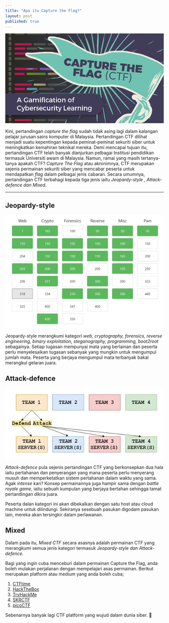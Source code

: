 ```yaml
---
title: "Apa itu Capture the Flag?"
layout: post
published: true
---
```


![ctfheader](/assets/pictures/ctfheader.png)

Kini, pertandingan _capture the flag_ sudah tidak asing lagi dalam kalangan pelajar jurusan sains komputer di Malaysia. Pertandingan CTF dilihat menjadi suatu kepentingan kepada peminat-peminat sekuriti siber untuk meningkatkan kemahiran teknikal mereka. Demi mencapai tujuan itu, pertandingan CTF telah banyak dianjurkan pelbagai Institusi pendidikan termasuk Universiti awam di Malaysia. Namun, ramai yang masih tertanya-tanya apakah CTF? _Capture The Flag_ atau akronimnya, CTF merupakan sejenis permainan sekuriti siber yang mencabar peserta untuk mendapatkan _flag_ dalam pelbagai jenis cabaran. Secara umumnya, pertandingan CTF terbahagi kepada tiga jenis iaitu _Jeopardy-style , Attack-defence dan Mixed_.

---

## Jeopardy-style
![jeopardy](/assets/pictures/jeopardy.jpg)

Jeopardy-style merangkumi kategori _web, cryptography, forensics, reverse engineering, binary exploitation, steganography, programming, boot2root_ sebagainya. Setiap tugasan mempunyai mata yang berlainan dan peserta perlu menyelesaikan tugasan sebanyak yang mungkin untuk mengumpul jumlah mata. Peserta yang berjaya mengumpul mata terbanyak bakal merangkul gelaran juara.

## Attack-defence
![at-defend](/assets/pictures/at-defend.jpg)

_Attack-defence_ pula sejenis pertandingan CTF yang berkonsepkan dua hala iaitu pertahanan dan penyerangan yang mana peserta perlu menyerang musuh dan memperketatkan sistem pertahanan dalam waktu yang sama. Agak _intense_ kan? Konsep permainannya juga hampir sama dengan _battle royale game_, iaitu sebuah kumpulan yang berjaya bertahan sehingga tamat pertandingan dikira juara. 

Peserta dalan kategori ini akan dibekalkan dengan satu host atau cloud machine untuk dilindungi. Sekiranya sesebuah pasukan digodam pasukan lain, mereka akan tersingkir dalam perlawanan.

## Mixed

Dalam pada itu, _Mixed CTF_ secara asasnya adalah permainan CTF yang merangkumi semua jenis kategori termasuk _Jeopardy-style dan Attack-defence._

Bagi yang ingin cuba menceburi dalam permainan Capture the Flag, anda boleh mulakan perjalanan dengan mempelajari asas permainan. Berikut merupakan platform atau medium yang anda boleh cuba;

1. [CTFtime](https://ctftime.org/)
2. [HackTheBox](https://www.hackthebox.com/)
3. [TryHackMe](https://tryhackme.com/)
4. [SKRCTF](https://skrctf.me/login)
5. [picoCTF](https://picoctf.org/)

Sebenarnya banyak lagi CTF platform yang wujud dalam dunia siber. 👀